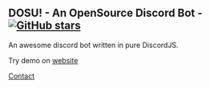 ## DOSU! - An OpenSource Discord Bot -  [![GitHub stars](https://img.shields.io/github/stars/aniketchaudhari3/pegasus-os)](https://github.com/aniketchaudhari3/aniketchaudhari3/pegasus-os)
An awesome discord bot written in pure DiscordJS. 

Try demo on [website](https://pegasus-os.netlify.app)

[Contact](https://instagra.am/axesx)

